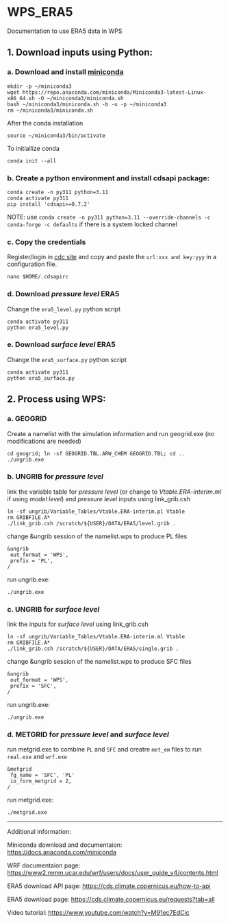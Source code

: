 # WPS_ERA5
Documentation to use ERA5 data in WPS

## 1. Download inputs using Python:
### a. Download and install [miniconda](https://docs.anaconda.com/miniconda)
```
mkdir -p ~/miniconda3
wget https://repo.anaconda.com/miniconda/Miniconda3-latest-Linux-x86_64.sh -O ~/miniconda3/miniconda.sh
bash ~/miniconda3/miniconda.sh -b -u -p ~/miniconda3
rm ~/miniconda3/miniconda.sh
```
After the conda installation
```
source ~/miniconda3/bin/activate
```
To initiallize conda
```
conda init --all
```
### b. Create a python environment and install cdsapi package:
```
conda create -n py311 python=3.11
conda activate py311
pip install 'cdsapi>=0.7.2'
```
NOTE: use `conda create -n py311 python=3.11 --override-channels -c conda-forge -c defaults` if there is a system locked channel

### c. Copy the credentials

Register/login in [cdc site](https://cds.climate.copernicus.eu/how-to-api) and copy and paste the `url:xxx and key:yyy` in a configuration file.

```
nano $HOME/.cdsapirc
```
### d. Download *pressure level* ERA5

Change the `era5_level.py` python script
```
conda activate py311
python era5_level.py
```

### e. Download *surface level* ERA5

Change the `era5_surface.py` python script
```
conda activate py311
python era5_surface.py
```

## 2. Process using WPS:

### a. GEOGRID

Create a namelist with the simulation information and run geogrid.exe (no modifications are needed)

```
cd geogrid; ln -sf GEOGRID.TBL.ARW_CHEM GEOGRID.TBL; cd ..
./ungrib.exe
```
### b. UNGRIB for *pressure level* 

link the variable table for *pressure level* (or change to *Vtable.ERA-interim.ml* if using *model level*) and *pressure level* inputs using link_grib.csh

```
ln -sf ungrib/Variable_Tables/Vtable.ERA-interim.pl Vtable
rm GRIBFILE.A*
./link_grib.csh /scratch/${USER}/DATA/ERA5/level.grib .
```
change &ungrib session of the namelist.wps to produce PL files

```
&ungrib
 out_format = 'WPS',
 prefix = 'PL',
/
```

run ungrib.exe:

```
./ungrib.exe
```

### c. UNGRIB for *surface level*

link the inputs for *surface level* using link_grib.csh

```
ln -sf ungrib/Variable_Tables/Vtable.ERA-interim.ml Vtable
rm GRIBFILE.A*
./link_grib.csh /scratch/${USER}/DATA/ERA5/single.grib .
```

change &ungrib session of the namelist.wps to produce SFC files

```
&ungrib
 out_format = 'WPS',
 prefix = 'SFC',
/
```

run ungrib.exe:

```
./ungrib.exe
```

### d. METGRID for *pressure level* and *surface level*

run metgrid.exe to combine `PL` and `SFC` and creatre `met_em` files to run `real.exe` and `wrf.exe`

```
&metgrid
 fg_name = 'SFC', 'PL'
 io_form_metgrid = 2,
/
```

run metgrid.exe:

```
./metgrid.exe
```
----------------------------

Additional information:

Miniconda download and documentaion: https://docs.anaconda.com/miniconda

WRF documentaion page: https://www2.mmm.ucar.edu/wrf/users/docs/user_guide_v4/contents.html

ERA5 download API page: https://cds.climate.copernicus.eu/how-to-api

ERA5 download page: https://cds.climate.copernicus.eu/requests?tab=all

Video tutorial: https://www.youtube.com/watch?v=M91ec7EdCic
